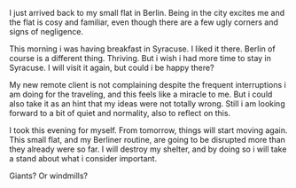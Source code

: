 I just arrived back to my small flat in Berlin. Being in the city
excites me and the flat is cosy and familiar, even though there are a
few ugly corners and signs of negligence.

This morning i was having breakfast in Syracuse. I liked it
there. Berlin of course is a different thing. Thriving. But i wish i
had more time to stay in Syracuse. I will visit it again, but could i
be happy there?

My new remote client is not complaining despite the frequent
interruptions i am doing for the traveling, and this feels like a
miracle to me. But i could also take it as an hint that my ideas were
not totally wrong. Still i am looking forward to a bit of quiet and
normality, also to reflect on this.

I took this evening for myself. From tomorrow, things will start
moving again. This small flat, and my Berliner routine, are going to
be disrupted more than they already were so far. I will destroy my
shelter, and by doing so i will take a stand about what i consider
important.

Giants? Or windmills?
